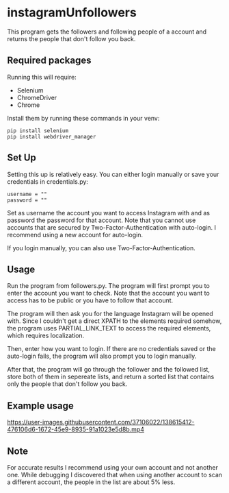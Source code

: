 # instagramUnfollowers
This program gets the followers and following people of a account and returns the people that don't follow you back.

## Required packages
Running this will require:
- Selenium
- ChromeDriver
- Chrome

Install them by running these commands in your venv:
```
pip install selenium
pip install webdriver_manager
```

## Set Up
Setting this up is relatively easy. You can either login manually or save your credentials in credentials.py:
```
username = ""
password = ""
```
Set as username the account you want to access Instagram with and as password the password for that account.
Note that you cannot use accounts that are secured by Two-Factor-Authentication with auto-login. I recommend using a new account for auto-login.

If you login manually, you can also use Two-Factor-Authentication.

## Usage
Run the program from followers.py.
The program will first prompt you to enter the account you want to check. Note that the account you want to access has to be public or you have to follow that account.

The program will then ask you for the language Instagram will be opened with. Since I couldn't get a direct XPATH to the elements required somehow, the program uses PARTIAL_LINK_TEXT to access the required elements, which requires localization.

Then, enter how you want to login. If there are no credentials saved or the auto-login fails, the program will also prompt you to login manually.

After that, the program will go through the follower and the followed list, store both of them in sepereate lists, and return a sorted list that contains only the people that don't follow you back.

## Example usage
https://user-images.githubusercontent.com/37106022/138615412-476106d6-1672-45e9-8935-91a1023e5d8b.mp4

## Note
For accurate results I recommend using your own account and not another one. While debugging I discovered that when using another account to scan a different account, the people in the list are about 5% less.
